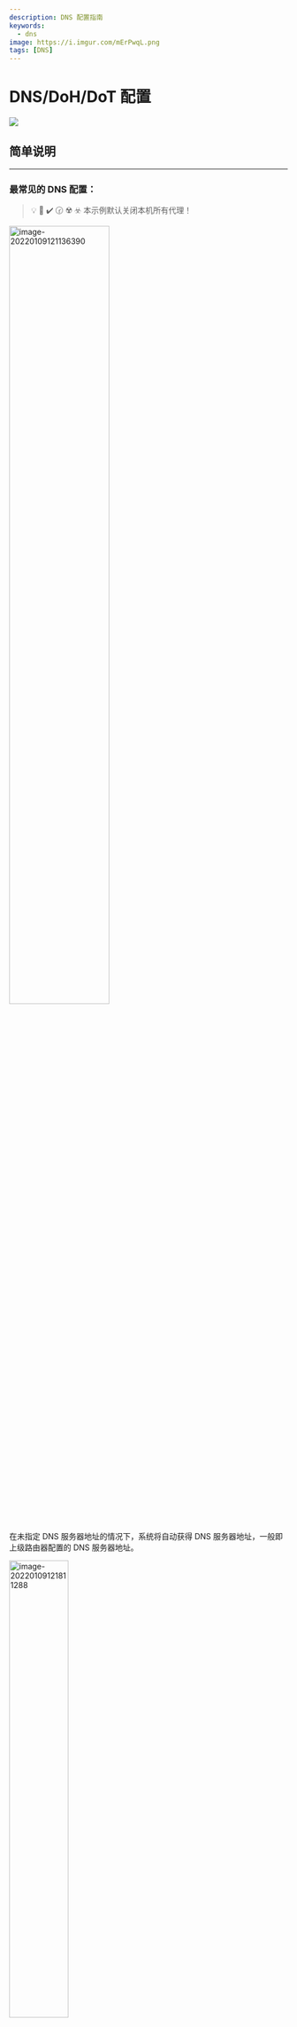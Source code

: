 ```yaml
---
description: DNS 配置指南
keywords:
  - dns
image: https://i.imgur.com/mErPwqL.png
tags: [DNS]
---
```


# DNS/DoH/DoT 配置

<img class="Badges" src="https://picgo-1259617372.cos.ap-beijing.myqcloud.com/logo_chen_%E7%B4%AB%E8%89%B2.svg"/>

## 简单说明

---

### 最常见的 DNS 配置：

> 💡 🚀 ✔️ 🕝 ☢️ ☣️ 本示例默认关闭本机所有代理！

<img src="https://picgo-1259617372.cos.ap-beijing.myqcloud.com/Picgo/2022/01/09-12-11-43-image-20220109121136390.png" alt="image-20220109121136390"  width="60%" />

在未指定 DNS 服务器地址的情况下，系统将自动获得 DNS 服务器地址，一般即上级路由器配置的 DNS 服务器地址。

<img src="https://picgo-1259617372.cos.ap-beijing.myqcloud.com/Picgo/2022/01/09-12-18-11-image-20220109121811288.png" alt="image-20220109121811288" width="46%" />

所以最终此时的 DNS 服务器地址由路由器指配。

<img src="https://picgo-1259617372.cos.ap-beijing.myqcloud.com/Picgo/2022/01/09-12-42-15-image-20220109124215248.png" alt="Ping baidu.com 本机向路由器发起DNS查询" width="60%" />

修改路由器的 DNS 服务器也很简单，在路由器的网络配置界面指定即可。

<img src="https://picgo-1259617372.cos.ap-beijing.myqcloud.com/Picgo/2022/01/09-12-22-28-image-20220109122228007.png" alt="image-20220109122228007" width="60%" />

> 若要修改 `DNS 服务器`地址，可在以上任一环节(本机或路由器)修改。

## DNS 常用配置

---

### 刷新 `DNS` :

```powershell
ipconfig /flushdns
```

## DoH/DoT

**我们的 DNS 流量没有经过加密**，运营商或是第三方还是能够清楚的知道：我们发起了一个 DNS 请求，我们想要知道 xxx 网站的地址。

为了避免隐私的泄露，所以我们可以使用 DoT 或 DoH 的方式进行加密。

DoT 全称是 DNS over TLS，它使用 TLS 协议来传输 DNS 协议。TLS 协议是目前互联网最常用的安全加密协议之一，我们访问 HTTPS 的安全基础就是基于 TLS 协议的。相比于之前使用无连接无加密的 UDP 模式， TLS 本身已经实现了保密性与完整性。

DoH 全称是 DNS over HTTPS，它使用 HTTPS 来传输 DNS 协议。DoH 的安全原理与 DoT 一样，他们之间的区别只在于：DoH 有了 HTTP 格式封装，更加通用。

DoT 在专用端口上通过 TLS 连接 DNS 服务器，而 DoH 是基于使用 HTTP 应用程序层协议，将查询发送到 HTTPS 端口上的特定 HTTP 端点,这里造成的外界感知就是端口号的不同，DoT 的端口号是 853，DoH 端口号 443。

### 接入 DoT/DoH

接入 DoT/DoH 与普通的 公共 DNS 解析服务(Public DNS) 配置方式有略微的区别。

#### Windows

#### iOS

#### 浏览器

<img src="https://main.qcloudimg.com/raw/456bec2e871a1e33f96c58bfff04625f.png" alt="img" width="80%" />
<img-annotation>123</img-annotation>

### DoT/DoH 服务器

#### 国内知名公共 DoT/DoH 服务器

**阿里 DoT/DoH (Alidns)**

```
DoT 地址: dns.alidns.com

DoH 地址: https://dns.alidns.com/dns-query
```

**腾讯 DoT/DoH (DNSPod)**

```
DoT 地址: dot.pub

DoH 地址: https://doh.pub/dns-query

DoH (国密 SM2,基于腾讯云政企国密解决方案) 地址: https://sm2.doh.pub/dns-query
```

**TWNIC Quad 101**

```
由台湾网络资讯中心提供的 DoT/DoH 服务器。当然也同时提供 IPv4 和 IPv6 DNS 服务。

DoT 地址: dns.twnic.tw

DoH 地址: https://dns.twnic.tw/dns-query
```

#### 国外知名公共 DoT/DoH 服务器

**Google Public DoT/DoH**

```
DoT 地址: dns.google

DoH 地址: https://dns.google/dns-query
```

**Cloudflare DoT/DoH**

```
DoT 地址: cloudflare-dns.com

DoH 地址: https://1dot1dot1dot1.cloudflare-dns.com/
```

> 参考文档：
>
> https://dns.icoa.cn/dot-doh/
>
> https://sspai.com/post/56783
